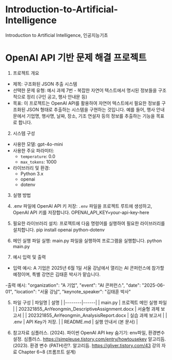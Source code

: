 # Introduction-to-Artificial-Intelligence
Introduction to Artificial Intelligence, 인공지능기초

# OpenAI API 기반 문제 해결 프로젝트

1. 프로젝트 개요
- 제목: 구조화된 JSON 추출 시스템
- 선택한 문제 유형: 예시 과제 7번 - 복잡한 자연어 텍스트에서 명시된 정보들을 구조적으로 정리 (구인 공고, 행사 안내문 등)
- 목표: 이 프로젝트는 OpenAI API를 활용하여 자연어 텍스트에서 필요한 정보를 구조화된 JSON 형태로 추출하는 시스템을 구현하는 것입니다. 예를 들어, 행사 안내문에서 기업명, 행사명, 날짜, 장소, 기조 연설자 등의 정보를 추출하는 기능을 목표로 합니다.

2. 시스템 구성
- 사용한 모델: gpt-4o-mini
- 사용한 주요 파라미터:
  - `temperature`: 0.0
  - `max_tokens`: 1000
- 라이브러리 및 환경:
  - Python 3.x
  - openai
  - dotenv

3. 실행 방법

1. .env 파일에 OpenAI API 키 저장:
   `.env` 파일을 프로젝트 루트에 생성하고, OpenAI API 키를 저장합니다.
OPENAI_API_KEY=your-api-key-here

2. 필요한 라이브러리 설치:
프로젝트에 다음 명령어를 실행하여 필요한 라이브러리를 설치합니다.
pip install openai python-dotenv

3. 메인 실행 파일 실행: main.py 파일을 실행하여 프로그램을 실행합니다.
python main.py

4. 예시 입력 및 출력
- 입력 예시:
A 기업은 2025년 6월 1일 서울 강남에서 열리는 AI 콘퍼런스에 참가할 예정이며, 특별 강연은 김태훈 박사가 맡습니다.

-출력 예시:
"organization": "A 기업",
    "event": "AI 콘퍼런스",
    "date": "2025-06-01",
    "location": "서울 강남",
    "keynote_speaker": "김태훈 박사"

5. 파일 구성
  | 파일명 | 설명 |
|--------|------|
| main.py | 프로젝트 메인 실행 파일 |
| 202321855_AnYeongmin_DescriptiveAssignment.docx | 서술형 과제 보고서 |
| 202321855_AnYeongmin_AnalysisReport.docx | 실습 과제 보고서 |
| .env | API Key가 저장. |
| README.md | 실행 안내서 (본 문서) |

6. 참고자료
심플러스. (2024). 파이썬 OpenAI API key 숨기기: env파일, 환경변수 설정. 심플러스. https://simpleuse.tistory.com/entry/howtousekey
알고리듬. (2023). 환경 변수 (PATH)란?. 알고리듬. https://gliver.tistory.com/43
강의 자료 Chapter 6~8 (프롬프트 설계)
